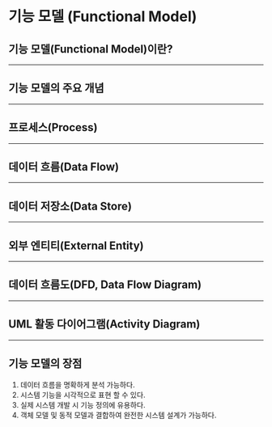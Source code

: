 # 기능 모델 (Functional Model)

## 기능 모델(Functional Model)이란?

---

## 기능 모델의 주요 개념

---

## 프로세스(Process)

---

## 데이터 흐름(Data Flow)

---

## 데이터 저장소(Data Store)

---

## 외부 엔티티(External Entity)

---

## 데이터 흐름도(DFD, Data Flow Diagram)

---

## UML 활동 다이어그램(Activity Diagram)

---

## 기능 모델의 장점

1. 데이터 흐름을 명확하게 분석 가능하다.
2. 시스템 기능을 시각적으로 표현 할 수 있다.
3. 실제 시스템 개발 시 기능 정의에 유용하다.
4. 객체 모델 및 동적 모델과 결합하여 완전한 시스템 설계가 가능하다.